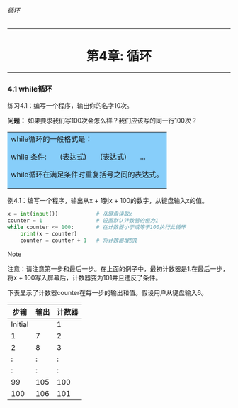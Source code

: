 ###### 循环
---

# <center>第4章: 循环</center>
---


### 4.1 while循环

练习4.1：编写一个程序，输出你的名字10次。

**问题：** 如果要求我们写100次会怎么样？我们应该写的同一行100次？

<table><tr><td bgcolor=#87CEFA>
while循环的一般格式是：

while 条件:
&nbsp;&nbsp;&nbsp;&nbsp;&nbsp;&nbsp;(表达式)
&nbsp;&nbsp;&nbsp;&nbsp;&nbsp;&nbsp;(表达式)
&nbsp;&nbsp;&nbsp;&nbsp;&nbsp;&nbsp;...

while循环在满足条件时重复括号之间的表达式。
</td></tr></table>


例4.1：编写一个程序，输出从x + 1到x + 100的数字，从键盘输入x的值。

```python
x = int(input())            # 从键盘读取x
counter = 1                 # 设置默认计数器的值为1
while counter <= 100:       # 在计数器小于或等于100执行此循环   
    print(x + counter)
    counter = counter + 1   # 将计数器增加1

```

> [!NOTE]
> 注意：请注意第一步和最后一步。在上面的例子中，最初计数器是1.在最后一步，将x + 100写入屏幕后，计数器变为101并且违反了条件。

下表显示了计数器counter在每一步的输出和值。假设用户从键盘输入6。

步输|输出|计数器
-|-|-
Initial||1
1|7|2
2|8|3
:|:|:
:|:|:
99|105|100
100|106|101

